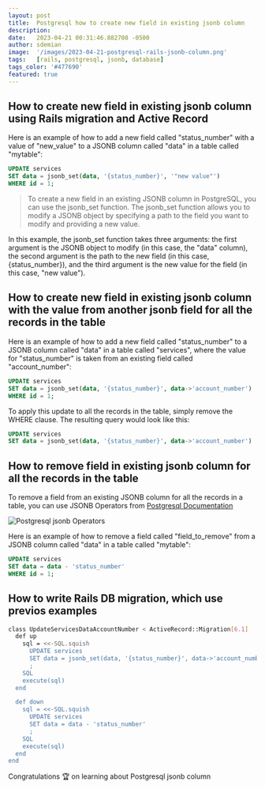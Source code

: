 ```yaml
---
layout: post
title:  Postgresql how to create new field in existing jsonb column
description:
date:   2023-04-21 00:31:46.882708 -0500
author: sdemian
image:  '/images/2023-04-21-postgresql-rails-jsonb-column.png'
tags:   [rails, postgresql, jsonb, database]
tags_color: '#477690'
featured: true
---
```

## How to create new field in existing jsonb column using Rails migration and Active Record

Here is an example of how to add a new field called "status_number" with a value of "new_value" to a JSONB column called "data" in a table called "mytable":

```sql
UPDATE services
SET data = jsonb_set(data, '{status_number}', '"new value"')
WHERE id = 1;
```

> To create a new field in an existing JSONB column in PostgreSQL, you can use the jsonb_set function. The jsonb_set function allows you to modify a JSONB object by specifying a path to the field you want to modify and providing a new value.

In this example, the jsonb_set function takes three arguments: the first argument is the JSONB object to modify (in this case, the "data" column), the second argument is the path to the new field (in this case, {status_number}), and the third argument is the new value for the field (in this case, "new value").


## How to create new field in existing jsonb column with the value from another jsonb field for all the records in the table

Here is an example of how to add a new field called "status_number" to a JSONB column called "data" in a table called "services", where the value for "status_number" is taken from an existing field called "account_number":

```sql
UPDATE services
SET data = jsonb_set(data, '{status_number}', data->'account_number')
WHERE id = 1;
```

To apply this update to all the records in the table, simply remove the WHERE clause. The resulting query would look like this:

```sql
UPDATE services
SET data = jsonb_set(data, '{status_number}', data->'account_number')
```

## How to remove field in existing jsonb column for all the records in the table

To remove a field from an existing JSONB column for all the records in a table, you can use JSONB Operators from [Postgresql Documentation](https://www.postgresql.org/docs/9.5/functions-json.html)

![Postgresql jsonb Operators]({{site.baseurl}}/images/2023-04-21-postgresql-rails-jsonb-column-operators.png)

Here is an example of how to remove a field called "field_to_remove" from a JSONB column called "data" in a table called "mytable":

```sql
UPDATE services
SET data = data - 'status_number'
WHERE id = 1;
```

## How to write Rails DB migration, which use previos examples

```bash
class UpdateServicesDataAccountNumber < ActiveRecord::Migration[6.1]
  def up
    sql = <<-SQL.squish
      UPDATE services
      SET data = jsonb_set(data, '{status_number}', data->'account_number')
      ;
    SQL
    execute(sql)
  end

  def down
    sql = <<-SQL.squish
      UPDATE services
      SET data = data - 'status_number'
      ;
    SQL
    execute(sql)
  end
end
```

Congratulations 🏆 on learning about <span class="code">Postgresql jsonb column</span>
